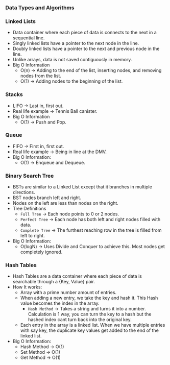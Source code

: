 ### Data Types and Algorithms


### Linked Lists
- Data container where each piece of data is connects to the next in a sequential line.
- Singly linked lists have a pointer to the next node in the line.
- Doubly linked lists have a pointer to the next and previous node in the line.
- Unlike arrays, data is not saved contiguously in memory.
- Big O Information
    - O(n) -> Adding to the end of the list, inserting nodes, and removing nodes from the list.
    - O(1) -> Adding nodes to the beginning of the list.


### Stacks
- LIFO -> Last in, first out.
- Real life example -> Tennis Ball canister.
- Big O Information
    - O(1) -> Push and Pop.


### Queue
- FIFO -> First in, first out.
- Real life example -> Being in line at the DMV.
- Big O Information:
    - O(1) -> Enqueue and Dequeue.


### Binary Search Tree
- BSTs are similar to a Linked List except that it branches in multiple directions.
- BST nodes branch left and right.
- Nodes on the left are less than nodes on the right.
- Tree Definitions
    - `Full Tree` -> Each node points to 0 or 2 nodes.
    - `Perfect Tree` -> Each node has both left and right nodes filled with data.
    - `Complete Tree` -> The furthest reaching row in the tree is filled from left to right.
- Big O Information:
    - O(logN) -> Uses Divide and Conquer to achieve this. Most nodes get completely ignored.


### Hash Tables
- Hash Tables are a data container where each piece of data is searchable through a {Key, Value} pair.
- How It works:
    - Array with a prime number amount of entries.
    - When adding a new entry, we take the key and hash it. This Hash value becomes the index in the array.
        - `Hash Method` -> Takes a string and turns it into a number. Calculation is 1 way, you can turn the key to a hash but the hashed index cant turn back into the original key.
    - Each entry in the array is a linked list. When we have multiple entries with say key, the duplicate key values get added to the end of the linked list.
- Big O Information:
    - Hash Method -> O(1)
    - Set Method -> O(1)
    - Get Method -> O(1)
